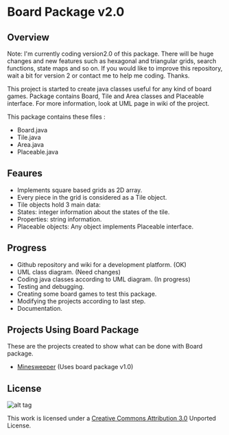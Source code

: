 Board Package v2.0
=====

Overview
--------

  Note: I'm currently coding version2.0 of this package. There will be huge changes and new features such as hexagonal and triangular grids, search functions, state maps and so on. If you would like to improve this repository, wait a bit for version 2 or contact me to help me coding. Thanks.

  This project is started to create java classes useful for any kind of board games. Package contains Board, Tile and Area classes and Placeable interface. For more information, look at UML page in wiki of the project.

This package contains these files :
 - Board.java
 - Tile.java
 - Area.java
 - Placeable.java
 
Feaures
--------

 - Implements square based grids as 2D array.
 - Every piece in the grid is considered as a Tile object.
 - Tile objects hold 3 main data:
  - States: integer information about the states of the tile.
  - Properties: string information.
  - Placeable objects: Any object implements Placeable interface.

Progress
--------

 - Github repository and wiki for a development platform. (OK)
 - UML class diagram. (Need changes)
 - Coding java classes according to UML diagram. (In progress)
 - Testing and debugging.
 - Creating some board games to test this package.
 - Modifying the projects according to last step.
 - Documentation.

Projects Using Board Package
--------

  These are the projects created to show what can be done with Board package.

 - [Minesweeper](https://github.com/Shathra/mine-sweeper) (Uses board package v1.0)

License
--------

![alt tag](http://i.creativecommons.org/l/by/3.0/88x31.png)

This work is licensed under a [Creative Commons Attribution 3.0](http://creativecommons.org/licenses/by/3.0/) Unported License.
